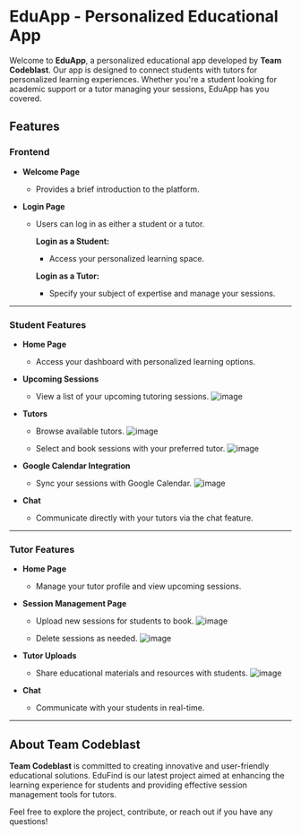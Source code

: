# EduApp - Personalized Educational App

Welcome to **EduApp**, a personalized educational app developed by **Team Codeblast**. Our app is designed to connect students with tutors for personalized learning experiences. Whether you're a student looking for academic support or a tutor managing your sessions, EduApp has you covered.

## Features

### Frontend

- **Welcome Page**
  - Provides a brief introduction to the platform.

- **Login Page**
  - Users can log in as either a student or a tutor.

    **Login as a Student:**
    - Access your personalized learning space.

    **Login as a Tutor:**
    - Specify your subject of expertise and manage your sessions.

---

### Student Features

- **Home Page**
  - Access your dashboard with personalized learning options.

- **Upcoming Sessions**
  - View a list of your upcoming tutoring sessions.
  ![image](https://github.com/user-attachments/assets/866f7b9f-d030-4bae-a5fc-2e896327fdc4)


- **Tutors**
  - Browse available tutors.
    ![image](https://github.com/user-attachments/assets/2c50c6eb-0155-4a3b-b168-df3ce5012d93)

  - Select and book sessions with your preferred tutor.
    ![image](https://github.com/user-attachments/assets/d90d09fe-25c2-4533-9ea3-5c3e1971214e)


- **Google Calendar Integration**
  - Sync your sessions with Google Calendar.
  ![image](https://github.com/user-attachments/assets/4b938cb0-4d92-4010-9828-9e895c9395cb)


- **Chat**
  - Communicate directly with your tutors via the chat feature.

---

### Tutor Features

- **Home Page**
  - Manage your tutor profile and view upcoming sessions.

- **Session Management Page**
  - Upload new sessions for students to book.
  ![image](https://github.com/user-attachments/assets/43903164-182b-4935-bc1b-6bf5c9635be4)

  - Delete sessions as needed.
  ![image](https://github.com/user-attachments/assets/17698546-b1f6-4f46-b7fe-453f16f02e75)


- **Tutor Uploads**
  - Share educational materials and resources with students.
  ![image](https://github.com/user-attachments/assets/a02ca122-acb9-4f16-abfa-6cf155f029ba)


- **Chat**
  - Communicate with your students in real-time.

---

## About Team Codeblast

**Team Codeblast** is committed to creating innovative and user-friendly educational solutions. EduFind is our latest project aimed at enhancing the learning experience for students and providing effective session management tools for tutors.

Feel free to explore the project, contribute, or reach out if you have any questions!

